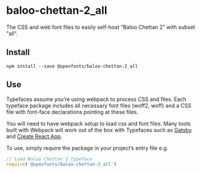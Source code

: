 
# baloo-chettan-2_all

The CSS and web font files to easily self-host “Baloo Chettan 2” with subset "all".

## Install

`npm install --save @openfonts/baloo-chettan-2_all`

## Use

Typefaces assume you’re using webpack to process CSS and files. Each typeface
package includes all necessary font files (woff2, woff) and a CSS file with
font-face declarations pointing at these files.

You will need to have webpack setup to load css and font files. Many tools built
with Webpack will work out of the box with Typefaces such as [Gatsby](https://github.com/gatsbyjs/gatsby)
and [Create React App](https://github.com/facebookincubator/create-react-app).

To use, simply require the package in your project’s entry file e.g.

```javascript
// Load Baloo Chettan 2 typeface
require('@openfonts/baloo-chettan-2_all')
```
